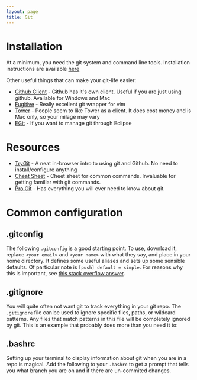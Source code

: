 ```yaml
---
layout: page
title: Git
---
```


# Installation

At a minimum, you need the git system and command line tools. Installation instructions
are available [here](https://git-scm.com/book/en/v2/Getting-Started-Installing-Git)

Other useful things that can make your git-life easier:

* [Github Client](https://desktop.github.com/) - Github has it's own client. Useful if
  you are just using github. Available for Windows and Mac
* [Fugitive](https://github.com/tpope/vim-fugitive) - Really excellent git wrapper for vim
* [Tower](https://www.git-tower.com) - People seem to like Tower as a client. It does
  cost money and is Mac only, so your milage may vary
* [EGit](http://www.eclipse.org/egit/) - If you want to manage git through Eclipse

# Resources

* [TryGit](https://try.github.io/levels/1/challenges/1) - A neat in-browser intro to
  using git and Github. No need to install/configure anything
* [Cheat Sheet](https://services.github.com/kit/downloads/github-git-cheat-sheet.pdf) -
  Cheet sheet for common commands. Invaluable for getting familiar with git commands.
* [Pro Git](https://git-scm.com/book/en/v2) - Has everything you will ever need to know
  about git.

# Common configuration

## .gitconfig

The following `.gitconfig` is a good starting point. To use, download it, replace `<your
email>` and `<your name>` with what they say, and place in your home directory. It
defines some useful aliases and sets up some sensible defaults. Of particular note is
`[push] default = simple`. For reasons why this is important, see [this stack overflow
answer](http://stackoverflow.com/a/13148313/1058324).

<div data-gist-id="jiacona/2659ad2e290bda2fc6869f67b2d32b98" data-gist-hide-line-numbers="true"></div>

## .gitignore

You will quite often not want git to track everything in your git repo. The `.gitignore`
file can be used to ignore specific files, paths, or wildcard patterns. Any files that
match patterns in this file will be completely ignored by git.  This is an example that
probably does more than you need it to:

<div data-gist-id="octocat/9257657" data-gist-hide-line-numbers="true"></div>

## .bashrc

Setting up your terminal to display information about git when you are in a repo is
magical. Add the following to your `.bashrc` to get a prompt that tells you what branch
you are on and if there are un-commited changes.

<div data-gist-id="jiacona/1d0902a008a69fbdb34f47e35456ca30" data-gist-hide-line-numbers="true"></div>
